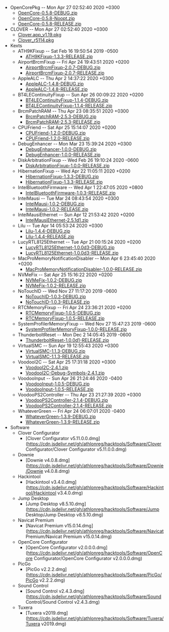 - OpenCorePkg -- Mon Apr 27 02:52:40 2020 +0300
  - [OpenCore-0.5.8-DEBUG.zip](https://cdn.jsdelivr.net/gh/athlonreg/hacktools/OpenCorePkg/OpenCore-0.5.8-DEBUG.zip)
  - [OpenCore-0.5.8-Noopt.zip](https://cdn.jsdelivr.net/gh/athlonreg/hacktools/OpenCorePkg/OpenCore-0.5.8-Noopt.zip)
  - [OpenCore-0.5.8-RELEASE.zip](https://cdn.jsdelivr.net/gh/athlonreg/hacktools/OpenCorePkg/OpenCore-0.5.8-RELEASE.zip)
- CLOVER -- Mon Apr 27 02:52:40 2020 +0300
  - [Clover.app_v1.19.pkg](https://cdn.jsdelivr.net/gh/athlonreg/hacktools/Clover/Clover.app_v1.19.pkg)
  - [Clover_r5114.pkg](https://cdn.jsdelivr.net/gh/athlonreg/hacktools/Clover/Clover_r5114.pkg)
- Kexts
  - ATH9KFixup -- Sat Feb 16 19:50:54 2019 -0500
    - [ATH9KFixup-1.3.3-RELEASE.zip](https://cdn.jsdelivr.net/gh/athlonreg/hacktools/Kexts/ATH9KFixup/ATH9KFixup-1.3.3-RELEASE.zip)
  - AirportBrcmFixup -- Fri Apr 24 19:43:51 2020 +0200
    - [AirportBrcmFixup-2.0.7-DEBUG.zip](https://cdn.jsdelivr.net/gh/athlonreg/hacktools/Kexts/AirportBrcmFixup/AirportBrcmFixup-2.0.7-DEBUG.zip)
    - [AirportBrcmFixup-2.0.7-RELEASE.zip](https://cdn.jsdelivr.net/gh/athlonreg/hacktools/Kexts/AirportBrcmFixup/AirportBrcmFixup-2.0.7-RELEASE.zip)
  - AppleALC -- Thu Apr 2 14:37:22 2020 +0300
    - [AppleALC-1.4.8-DEBUG.zip](https://cdn.jsdelivr.net/gh/athlonreg/hacktools/Kexts/AppleALC/AppleALC-1.4.8-DEBUG.zip)
    - [AppleALC-1.4.8-RELEASE.zip](https://cdn.jsdelivr.net/gh/athlonreg/hacktools/Kexts/AppleALC/AppleALC-1.4.8-RELEASE.zip)
  - BT4LEContinuityFixup -- Sun Apr 26 00:09:22 2020 +0200
    - [BT4LEContinuityFixup-1.1.4-DEBUG.zip](https://cdn.jsdelivr.net/gh/athlonreg/hacktools/Kexts/BT4LEContinuityFixup/BT4LEContinuityFixup-1.1.4-DEBUG.zip)
    - [BT4LEContinuityFixup-1.1.4-RELEASE.zip](https://cdn.jsdelivr.net/gh/athlonreg/hacktools/Kexts/BT4LEContinuityFixup/BT4LEContinuityFixup-1.1.4-RELEASE.zip)
  - BrcmPatchRAM -- Thu Apr 23 08:35:51 2020 +0300
    - [BrcmPatchRAM-2.5.3-DEBUG.zip](https://cdn.jsdelivr.net/gh/athlonreg/hacktools/Kexts/BrcmPatchRAM/BrcmPatchRAM-2.5.3-DEBUG.zip)
    - [BrcmPatchRAM-2.5.3-RELEASE.zip](https://cdn.jsdelivr.net/gh/athlonreg/hacktools/Kexts/BrcmPatchRAM/BrcmPatchRAM-2.5.3-RELEASE.zip)
  - CPUFriend -- Sat Apr 25 15:14:07 2020 +0200
    - [CPUFriend-1.2.0-DEBUG.zip](https://cdn.jsdelivr.net/gh/athlonreg/hacktools/Kexts/CPUFriend/CPUFriend-1.2.0-DEBUG.zip)
    - [CPUFriend-1.2.0-RELEASE.zip](https://cdn.jsdelivr.net/gh/athlonreg/hacktools/Kexts/CPUFriend/CPUFriend-1.2.0-RELEASE.zip)
  - DebugEnhancer -- Mon Mar 23 15:39:24 2020 +0300
    - [DebugEnhancer-1.0.0-DEBUG.zip](https://cdn.jsdelivr.net/gh/athlonreg/hacktools/Kexts/DebugEnhancer/DebugEnhancer-1.0.0-DEBUG.zip)
    - [DebugEnhancer-1.0.0-RELEASE.zip](https://cdn.jsdelivr.net/gh/athlonreg/hacktools/Kexts/DebugEnhancer/DebugEnhancer-1.0.0-RELEASE.zip)
  - DiskArbitrationFixup -- Wed Feb 26 19:10:24 2020 -0600
    - [DiskArbitrationFixup-1.0.0-RELEASE.zip](https://cdn.jsdelivr.net/gh/athlonreg/hacktools/Kexts/DiskArbitrationFixup/DiskArbitrationFixup-1.0.0-RELEASE.zip)
  - HibernationFixup -- Wed Apr 22 11:05:11 2020 +0200
    - [HibernationFixup-1.3.3-DEBUG.zip](https://cdn.jsdelivr.net/gh/athlonreg/hacktools/Kexts/HibernationFixup/HibernationFixup-1.3.3-DEBUG.zip)
    - [HibernationFixup-1.3.3-RELEASE.zip](https://cdn.jsdelivr.net/gh/athlonreg/hacktools/Kexts/HibernationFixup/HibernationFixup-1.3.3-RELEASE.zip)
  - IntelBluetoothFirmware -- Wed Apr 1 22:47:05 2020 +0800
    - [IntelBluetoothFirmware-1.0.3-RELEASE.zip](https://cdn.jsdelivr.net/gh/athlonreg/hacktools/Kexts/IntelBluetoothFirmware/IntelBluetoothFirmware-1.0.3-RELEASE.zip)
  - IntelMausi -- Tue Mar 24 08:43:54 2020 +0300
    - [IntelMausi-1.0.2-DEBUG.zip](https://cdn.jsdelivr.net/gh/athlonreg/hacktools/Kexts/IntelMausi/IntelMausi-1.0.2-DEBUG.zip)
    - [IntelMausi-1.0.2-RELEASE.zip](https://cdn.jsdelivr.net/gh/athlonreg/hacktools/Kexts/IntelMausi/IntelMausi-1.0.2-RELEASE.zip)
  - IntelMausiEthernet -- Sun Apr 12 21:53:42 2020 +0200
    - [IntelMausiEthernet-2.5.1d1.zip](https://cdn.jsdelivr.net/gh/athlonreg/hacktools/Kexts/IntelMausiEthernet/IntelMausiEthernet-2.5.1d1.zip)
  - Lilu -- Tue Apr 14 05:53:24 2020 +0300
    - [Lilu-1.4.4-DEBUG.zip](https://cdn.jsdelivr.net/gh/athlonreg/hacktools/Kexts/Lilu/Lilu-1.4.4-DEBUG.zip)
    - [Lilu-1.4.4-RELEASE.zip](https://cdn.jsdelivr.net/gh/athlonreg/hacktools/Kexts/Lilu/Lilu-1.4.4-RELEASE.zip)
  - LucyRTL8125Ethernet -- Tue Apr 21 00:15:24 2020 +0200
    - [LucyRTL8125Ethernet-1.0.0d3-DEBUG.zip](https://cdn.jsdelivr.net/gh/athlonreg/hacktools/Kexts/LucyRTL8125Ethernet/LucyRTL8125Ethernet-1.0.0d3-DEBUG.zip)
    - [LucyRTL8125Ethernet-1.0.0d3-RELEASE.zip](https://cdn.jsdelivr.net/gh/athlonreg/hacktools/Kexts/LucyRTL8125Ethernet/LucyRTL8125Ethernet-1.0.0d3-RELEASE.zip)
  - MacProMemoryNotificationDisabler -- Mon Apr 6 23:45:40 2020 +0200
    - [MacProMemoryNotificationDisabler-1.0.0-RELEASE.zip](https://cdn.jsdelivr.net/gh/athlonreg/hacktools/Kexts/MacProMemoryNotificationDisabler/MacProMemoryNotificationDisabler-1.0.0-RELEASE.zip)
  - NVMeFix -- Sat Apr 25 15:16:22 2020 +0200
    - [NVMeFix-1.0.2-DEBUG.zip](https://cdn.jsdelivr.net/gh/athlonreg/hacktools/Kexts/NVMeFix/NVMeFix-1.0.2-DEBUG.zip)
    - [NVMeFix-1.0.2-RELEASE.zip](https://cdn.jsdelivr.net/gh/athlonreg/hacktools/Kexts/NVMeFix/NVMeFix-1.0.2-RELEASE.zip)
  - NoTouchID -- Wed Nov 27 11:17:20 2019 -0600
    - [NoTouchID-1.0.3-DEBUG.zip](https://cdn.jsdelivr.net/gh/athlonreg/hacktools/Kexts/NoTouchID/NoTouchID-1.0.3-DEBUG.zip)
    - [NoTouchID-1.0.3-RELEASE.zip](https://cdn.jsdelivr.net/gh/athlonreg/hacktools/Kexts/NoTouchID/NoTouchID-1.0.3-RELEASE.zip)
  - RTCMemoryFixup -- Fri Apr 24 23:36:21 2020 +0200
    - [RTCMemoryFixup-1.0.5-DEBUG.zip](https://cdn.jsdelivr.net/gh/athlonreg/hacktools/Kexts/RTCMemoryFixup/RTCMemoryFixup-1.0.5-DEBUG.zip)
    - [RTCMemoryFixup-1.0.5-RELEASE.zip](https://cdn.jsdelivr.net/gh/athlonreg/hacktools/Kexts/RTCMemoryFixup/RTCMemoryFixup-1.0.5-RELEASE.zip)
  - SystemProfilerMemoryFixup -- Wed Nov 27 15:47:23 2019 -0600
    - [SystemProfilerMemoryFixup-1.0.0-RELEASE.zip](https://cdn.jsdelivr.net/gh/athlonreg/hacktools/Kexts/SystemProfilerMemoryFixup/SystemProfilerMemoryFixup-1.0.0-RELEASE.zip)
  - ThunderboltReset -- Mon Dec 2 14:05:45 2019 -0600
    - [ThunderboltReset-1.0.0d1-RELEASE.zip](https://cdn.jsdelivr.net/gh/athlonreg/hacktools/Kexts/ThunderboltReset/ThunderboltReset-1.0.0d1-RELEASE.zip)
  - VirtualSMC -- Sun Apr 19 12:55:43 2020 +0300
    - [VirtualSMC-1.1.3-DEBUG.zip](https://cdn.jsdelivr.net/gh/athlonreg/hacktools/Kexts/VirtualSMC/VirtualSMC-1.1.3-DEBUG.zip)
    - [VirtualSMC-1.1.3-RELEASE.zip](https://cdn.jsdelivr.net/gh/athlonreg/hacktools/Kexts/VirtualSMC/VirtualSMC-1.1.3-RELEASE.zip)
  - VoodooI2C -- Sat Apr 25 17:31:18 2020 +0300
    - [VoodooI2C-2.4.1.zip](https://cdn.jsdelivr.net/gh/athlonreg/hacktools/Kexts/VoodooI2C/VoodooI2C-2.4.1.zip)
    - [VoodooI2C-Debug-Symbols-2.4.1.zip](https://cdn.jsdelivr.net/gh/athlonreg/hacktools/Kexts/VoodooI2C/VoodooI2C-Debug-Symbols-2.4.1.zip)
  - VoodooInput -- Sun Apr 26 21:24:46 2020 -0400
    - [VoodooInput-1.0.5-DEBUG.zip](https://cdn.jsdelivr.net/gh/athlonreg/hacktools/Kexts/VoodooInput/VoodooInput-1.0.5-DEBUG.zip)
    - [VoodooInput-1.0.5-RELEASE.zip](https://cdn.jsdelivr.net/gh/athlonreg/hacktools/Kexts/VoodooInput/VoodooInput-1.0.5-RELEASE.zip)
  - VoodooPS2Controller -- Thu Apr 23 21:27:39 2020 +0300
    - [VoodooPS2Controller-2.1.4-DEBUG.zip](https://cdn.jsdelivr.net/gh/athlonreg/hacktools/Kexts/VoodooPS2Controller/VoodooPS2Controller-2.1.4-DEBUG.zip)
    - [VoodooPS2Controller-2.1.4-RELEASE.zip](https://cdn.jsdelivr.net/gh/athlonreg/hacktools/Kexts/VoodooPS2Controller/VoodooPS2Controller-2.1.4-RELEASE.zip)
  - WhateverGreen -- Fri Apr 24 06:07:01 2020 -0400
    - [WhateverGreen-1.3.9-DEBUG.zip](https://cdn.jsdelivr.net/gh/athlonreg/hacktools/Kexts/WhateverGreen/WhateverGreen-1.3.9-DEBUG.zip)
    - [WhateverGreen-1.3.9-RELEASE.zip](https://cdn.jsdelivr.net/gh/athlonreg/hacktools/Kexts/WhateverGreen/WhateverGreen-1.3.9-RELEASE.zip)
- Software
  - Clover Configurator
    - [Clover Configurator v5.11.0.0.dmg](https://cdn.jsdelivr.net/gh/athlonreg/hacktools/Software/Clover Configurator/Clover Configurator v5.11.0.0.dmg)
  - Downie
    - [Downie v4.0.8.dmg](https://cdn.jsdelivr.net/gh/athlonreg/hacktools/Software/Downie/Downie v4.0.8.dmg)
  - Hackintool
    - [Hackintool v3.4.0.dmg](https://cdn.jsdelivr.net/gh/athlonreg/hacktools/Software/Hackintool/Hackintool v3.4.0.dmg)
  - Jump Desktop
    - [Jump Desktop v8.5.10.dmg](https://cdn.jsdelivr.net/gh/athlonreg/hacktools/Software/Jump Desktop/Jump Desktop v8.5.10.dmg)
  - Navicat Premium
    - [Navicat Premium v15.0.14.dmg](https://cdn.jsdelivr.net/gh/athlonreg/hacktools/Software/Navicat Premium/Navicat Premium v15.0.14.dmg)
  - OpenCore Configurator
    - [OpenCore Configurator v2.0.0.0.dmg](https://cdn.jsdelivr.net/gh/athlonreg/hacktools/Software/OpenCore Configurator/OpenCore Configurator v2.0.0.0.dmg)
  - PicGo
    - [PicGo v2.2.2.dmg](https://cdn.jsdelivr.net/gh/athlonreg/hacktools/Software/PicGo/PicGo v2.2.2.dmg)
  - Sound Control
    - [Sound Control v2.4.3.dmg](https://cdn.jsdelivr.net/gh/athlonreg/hacktools/Software/Sound Control/Sound Control v2.4.3.dmg)
  - Tuxera
    - [Tuxera v2019.dmg](https://cdn.jsdelivr.net/gh/athlonreg/hacktools/Software/Tuxera/Tuxera v2019.dmg)
